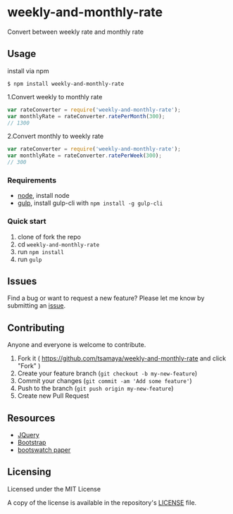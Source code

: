 # weekly-and-monthly-rate
Convert between weekly rate and monthly rate

## Usage

install via npm

```shell
$ npm install weekly-and-monthly-rate
```

1.Convert weekly to monthly rate

```javascript
var rateConverter = require('weekly-and-monthly-rate');
var monthlyRate = rateConverter.ratePerMonth(300);
// 1300
```

2.Convert monthly to weekly rate

```javascript
var rateConverter = require('weekly-and-monthly-rate');
var monthlyRate = rateConverter.ratePerWeek(300);
// 300
```

### Requirements
* [node](https://nodejs.org/), install node
* [gulp](http://gulpjs.com/), install gulp-cli with `npm install -g gulp-cli`

### Quick start
1. clone of fork the repo
1. cd `weekly-and-monthly-rate `
1. run `npm install`
1. run `gulp`

## Issues
Find a bug or want to request a new feature? Please let me know by submitting an [issue](https://github.com/tsamaya/weekly-and-monthly-rate/issues).

## Contributing
Anyone and everyone is welcome to contribute.

1. Fork it ( https://github.com/tsamaya/weekly-and-monthly-rate and click "Fork" )
2. Create your feature branch (`git checkout -b my-new-feature`)
3. Commit your changes (`git commit -am 'Add some feature'`)
4. Push to the branch (`git push origin my-new-feature`)
5. Create new Pull Request

## Resources
* [JQuery](https://jquery.com)
* [Bootstrap](http://getbootstrap.com/)
* [bootswatch paper](https://bootswatch.com/paper/)

## Licensing
Licensed under the MIT License

A copy of the license is available in the repository's [LICENSE](LICENSE) file.
